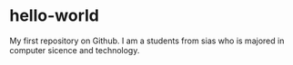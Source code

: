 # hello-world
My first repository on Github.
I am a students from sias who is majored in computer sicence and technology.
